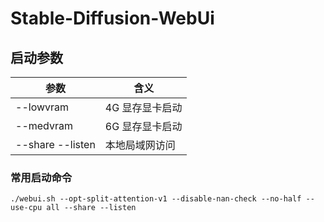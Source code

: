 # Stable-Diffusion-WebUi

## 启动参数

| 参数             | 含义            |
| ---------------- | --------------- |
| --lowvram        | 4G 显存显卡启动 |
| --medvram        | 6G 显存显卡启动 |
| --share --listen | 本地局域网访问  |

### 常用启动命令

```/bin/bash
./webui.sh --opt-split-attention-v1 --disable-nan-check --no-half --use-cpu all --share --listen
```
